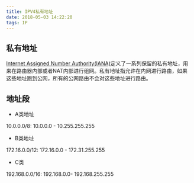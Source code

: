 ```yaml
---
title: IPV4私有地址
date: 2018-05-03 14:22:20
tags: IP
---
```


## 私有地址

[Internet Assigned Number Authority(IANA)](https://www.iana.org)定义了一系列保留的私有地址，用来在路由器内部或者NAT内部进行组网。私有地址指允许在内网进行路由，如果这些地址跑到公网，所有的公网路由不会对这些地址进行路由。

## 地址段

- A类地址

10.0.0.0/8: 10.0.0.0 - 10.255.255.255

- B类地址

172.16.0.0/12: 172.16.0.0 - 172.31.255.255

- C类

192.168.0.0/16: 192.168.0.0- 192.168.255.255
